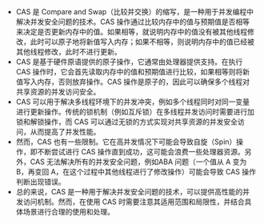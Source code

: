 - CAS 是 Compare and Swap（比较并交换）的缩写，是一种用于并发编程中解决并发安全问题的技术。CAS 操作通过比较内存中的值与预期值是否相等来决定是否更新内存中的值。如果相等，就说明内存中的值没有被其他线程修改，此时可以原子地将新值写入内存；如果不相等，则说明内存中的值已经被其他线程修改，此时不进行更新。
- CAS 是基于硬件原语提供的原子操作，它通常由处理器提供支持。在执行 CAS 操作时，它会首先读取内存中的值和预期值进行比较，如果相等则将新值写入内存，否则放弃操作。CAS 操作是原子的，因此可以确保多个线程对共享资源的并发访问安全。
- CAS 可以用于解决多线程环境下的并发冲突，例如多个线程同时对同一变量进行更新操作。传统的锁机制（例如互斥锁）在多线程并发访问时需要进行加锁和解锁操作，而 CAS 可以通过无锁的方式实现对共享资源的并发安全访问，从而提高了并发性能。
- 然而，CAS 也有一些限制。它在高并发情况下可能会导致自旋（Spin）操作，即不断尝试进行 CAS 操作直到成功，这可能会浪费一些处理器资源。另外，CAS 无法解决所有的并发安全问题，例如ABA 问题（一个值从 A 变为 B，再变回 A，在这个过程中其他线程进行了修改操作）可能会导致 CAS 操作判断出现错误。
- 总的来说，CAS 是一种用于解决并发安全问题的技术，可以提供高性能的并发访问机制。然而，在使用 CAS 时需要注意其适用范围和局限性，并结合具体场景进行合理的使用和处理。